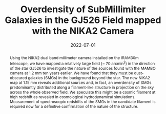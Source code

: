 ---
title: "Overdensity of SubMillimiter Galaxies in the GJ526 Field mapped with the NIKA2 Camera"
collection: "publications"
category: "co_procs"
permalink: /publications/2022EPJWC25700027L
link: https://ui.adsabs.harvard.edu/abs/2022EPJWC.25700027L/abstract
date: 2022-07-01
venue: "mm Universe @ NIKA2 - Observing the mm Universe with the NIKA2 Camera"
citation: "Paliwal, A., Artis, E., Cui, W., et al. (2022), mm Universe @ NIKA2 - Observing the mm Universe with the NIKA2 Camera, 257, 00036."
abstract: "Using the NIKA2 dual band millimeter camera installed on the IRAM30m telescope, we have mapped a relatively large field (~ 70 arcmin<SUP>2</SUP>) in the direction of the star GJ526 to investigate the nature of the sources found with the MAMBO camera at 1.2 mm ten years earlier. We have found that they must be dust-obscured galaxies (SMGs) in the background beyond the star. The new NIKA2 map at 1.15 mm reveals additional sources and, in fact, an overdensity of SMGs predominantly distributed along a filament-like structure in projection on the sky across the whole observed field. We speculate this might be a cosmic filament at high redshift as revealed in cosmological hydrodynamical simulations. Measurement of spectroscopic redshifts of the SMGs in the candidate filament is required now for a definitive confirmation of the nature of the structure."
---